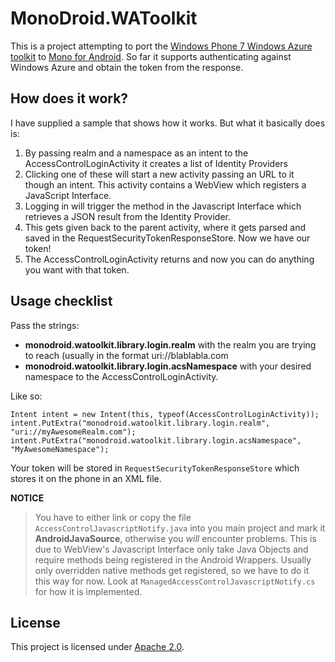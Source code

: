 MonoDroid.WAToolkit
===================
This is a project attempting to port the [Windows Phone 7 Windows Azure toolkit](http://watwp.codeplex.com/) to [Mono for Android](http://android.xamarin.com/). 
So far it supports authenticating against Windows Azure and obtain the token from the response.

How does it work?
-----------------
I have supplied a sample that shows how it works. But what it basically does is:

1. By passing realm and a namespace as an intent to the AccessControlLoginActivity it creates a list of Identity Providers
2. Clicking one of these will start a new activity passing an URL to it though an intent. This activity contains a WebView which registers a JavaScript Interface.
3. Logging in will trigger the method in the Javascript Interface which retrieves a JSON result from the Identity Provider.
4. This gets given back to the parent activity, where it gets parsed and saved in the RequestSecurityTokenResponseStore. Now we have our token!
5. The AccessControlLoginActivity returns and now you can do anything you want with that token.

Usage checklist
---------------
Pass the strings:

+ **monodroid.watoolkit.library.login.realm** with the realm you are trying to reach (usually in the format uri://blablabla.com
+ **monodroid.watoolkit.library.login.acsNamespace** with your desired namespace
to the AccessControlLoginActivity.

Like so:

	Intent intent = new Intent(this, typeof(AccessControlLoginActivity));
    intent.PutExtra("monodroid.watoolkit.library.login.realm", "uri://myAwesomeRealm.com");
    intent.PutExtra("monodroid.watoolkit.library.login.acsNamespace", "MyAwesomeNamespace");

Your token will be stored in `RequestSecurityTokenResponseStore` which stores it on the phone in an XML file.

**NOTICE**

>You have to either link or copy the file `AccessControlJavascriptNotify.java` into you main project and mark it **AndroidJavaSource**,
otherwise you *will* encounter problems. This is due to WebView's Javascript Interface only take Java Objects and require methods being registered
in the Android Wrappers. Usually only overridden native methods get registered, so we have to do it this way for now. Look at `ManagedAccessControlJavascriptNotify.cs`
for how it is implemented.


License
-------
This project is licensed under [Apache 2.0](http://www.apache.org/licenses/LICENSE-2.0).